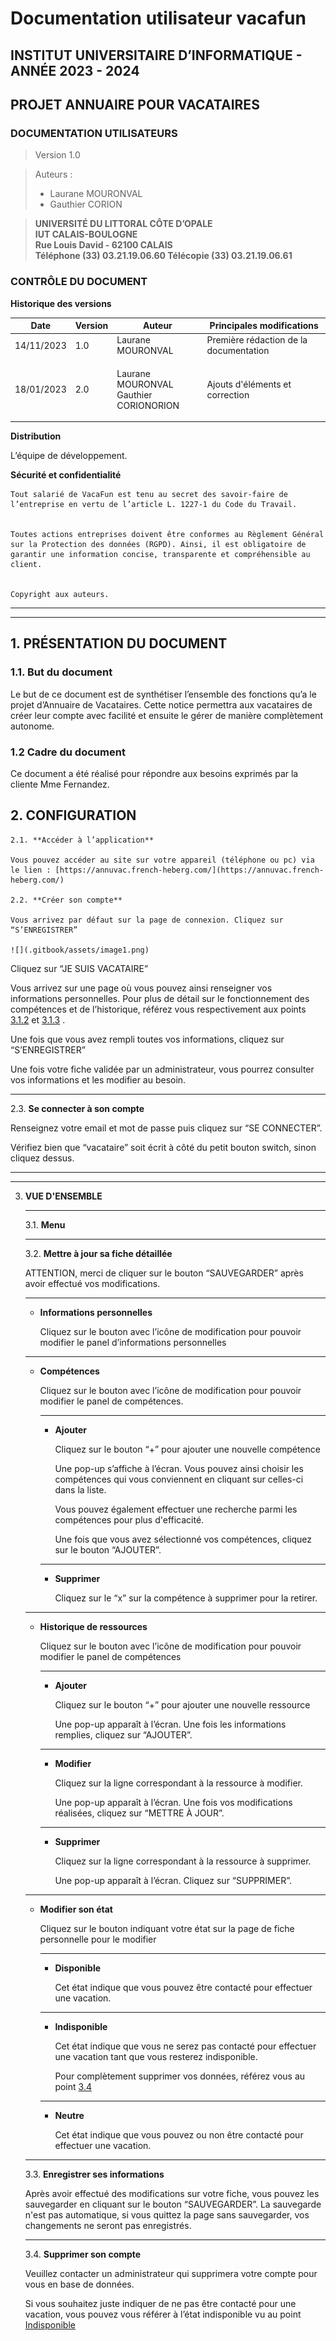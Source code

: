 # Documentation utilisateur vacafun

## **INSTITUT UNIVERSITAIRE D’INFORMATIQUE - ANNÉE 2023 - 2024**

## PROJET ANNUAIRE POUR VACATAIRES

### DOCUMENTATION UTILISATEURS

> Version 1.0

> Auteurs :
>
> * Laurane MOURONVAL
> * Gauthier CORION

> **UNIVERSITÉ DU LITTORAL CÔTE D’OPALE**\
> **IUT CALAIS-BOULOGNE**\
> **Rue Louis David - 62100 CALAIS**\
> **Téléphone (33) 03.21.19.06.60 Télécopie (33) 03.21.19.06.61**

### CONTRÔLE DU DOCUMENT

**Historique des versions**

| Date       | Version | Auteur                                           | Principales modifications              |
| ---------- | ------- | ------------------------------------------------ | -------------------------------------- |
| 14/11/2023 | 1.0     | Laurane MOURONVAL                                | Première rédaction de la documentation |
| 18/01/2023 | 2.0     | <p>Laurane MOURONVAL<br>Gauthier CORIONORION</p> | Ajouts d'éléments et correction        |

**Distribution**

L’équipe de développement.

**Sécurité et confidentialité**

```
Tout salarié de VacaFun est tenu au secret des savoir-faire de l’entreprise en vertu de l’article L. 1227-1 du Code du Travail.


Toutes actions entreprises doivent être conformes au Règlement Général sur la Protection des données (RGPD). Ainsi, il est obligatoire de garantir une information concise, transparente et compréhensible au client.


Copyright aux auteurs.
```

***

***



## 1. PRÉSENTATION DU DOCUMENT

### 1.1. But du document&#x20;

Le but de ce document est de synthétiser l’ensemble des fonctions qu’a le projet d’Annuaire de Vacataires. Cette notice permettra aux vacataires de créer leur compte avec facilité et ensuite le gérer de manière complètement autonome.

### 1.2 Cadre du document

Ce document a été réalisé pour répondre aux besoins exprimés par la cliente Mme Fernandez.


## 2. CONFIGURATION
    2.1. **Accéder à l’application**

    Vous pouvez accéder au site sur votre appareil (téléphone ou pc) via le lien : [https://annuvac.french-heberg.com/](https://annuvac.french-heberg.com/)

    2.2. **Créer son compte**

    Vous arrivez par défaut sur la page de connexion. Cliquez sur “S’ENREGISTRER”

    ![](.gitbook/assets/image1.png)

Cliquez sur “JE SUIS VACATAIRE”

Vous arrivez sur une page où vous pouvez ainsi renseigner vos informations personnelles. Pour plus de détail sur le fonctionnement des compétences et de l’historique, référez vous respectivement aux points [3.1.2](broken-reference) et [3.1.3](broken-reference) .

Une fois que vous avez rempli toutes vos informations, cliquez sur “S’ENREGISTRER”

Une fois votre fiche validée par un administrateur, vous pourrez consulter vos informations et les modifier au besoin.

***

2.3. **Se connecter à son compte**

Renseignez votre email et mot de passe puis cliquez sur “SE CONNECTER”.

Vérifiez bien que “vacataire” soit écrit à côté du petit bouton switch, sinon cliquez dessus.

***

***

3.  **VUE D'ENSEMBLE**

    ***

    3.1. **Menu**

    ***

    3.2. **Mettre à jour sa fiche détaillée**

    ATTENTION, merci de cliquer sur le bouton “SAUVEGARDER” après avoir effectué vos modifications.

    ***

    *   **Informations personnelles**

        Cliquez sur le bouton avec l’icône de modification pour pouvoir modifier le panel d’informations personnelles

    ***

    *   **Compétences**

        Cliquez sur le bouton avec l’icône de modification pour pouvoir modifier le panel de compétences.

        ***

        *   **Ajouter**

            Cliquez sur le bouton “+” pour ajouter une nouvelle compétence

            Une pop-up s’affiche à l’écran. Vous pouvez ainsi choisir les compétences qui vous conviennent en cliquant sur celles-ci dans la liste.

            Vous pouvez également effectuer une recherche parmi les compétences pour plus d'efficacité.

            Une fois que vous avez sélectionné vos compétences, cliquez sur le bouton “AJOUTER”.

        ***

        *   **Supprimer**

            Cliquez sur le “x” sur la compétence à supprimer pour la retirer.

    ***

    *   **Historique de ressources**

        Cliquez sur le bouton avec l’icône de modification pour pouvoir modifier le panel de compétences

        ***

        *   **Ajouter**

            Cliquez sur le bouton “+” pour ajouter une nouvelle ressource

            Une pop-up apparaît à l’écran. Une fois les informations remplies, cliquez sur “AJOUTER”.

        ***

        *   **Modifier**

            Cliquez sur la ligne correspondant à la ressource à modifier.

            Une pop-up apparaît à l’écran. Une fois vos modifications réalisées, cliquez sur “METTRE À JOUR”.

        ***

        *   **Supprimer**

            Cliquez sur la ligne correspondant à la ressource à supprimer.

            Une pop-up apparaît à l’écran. Cliquez sur “SUPPRIMER”.

    ***

    *   **Modifier son état**

        Cliquez sur le bouton indiquant votre état sur la page de fiche personnelle pour le modifier

        ***

        *   **Disponible**

            Cet état indique que vous pouvez être contacté pour effectuer une vacation.

        ***

        *   **Indisponible**

            Cet état indique que vous ne serez pas contacté pour effectuer une vacation tant que vous resterez indisponible.

            Pour complètement supprimer vos données, référez vous au point [3.4](broken-reference)

        ***

        *   **Neutre**

            Cet état indique que vous pouvez ou non être contacté pour effectuer une vacation.

    ***

    3.3. **Enregistrer ses informations**

    Après avoir effectué des modifications sur votre fiche, vous pouvez les sauvegarder en cliquant sur le bouton “SAUVEGARDER”. La sauvegarde n'est pas automatique, si vous quittez la page sans sauvegarder, vos changements ne seront pas enregistrés.

    ***

    3.4. **Supprimer son compte**

    Veuillez contacter un administrateur qui supprimera votre compte pour vous en base de données.

    Si vous souhaitez juste indiquer de ne pas être contacté pour une vacation, vous pouvez vous référer à l’état indisponible vu au point [Indisponible](broken-reference)

